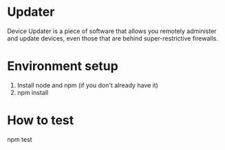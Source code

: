 # Updater
Device Updater is a piece of software that allows you remotely administer
and update devices, even those that are behind super-restrictive firewalls.

# Environment setup
1. Install node and npm (if you don't already have it)
2. npm install

# How to test
npm test